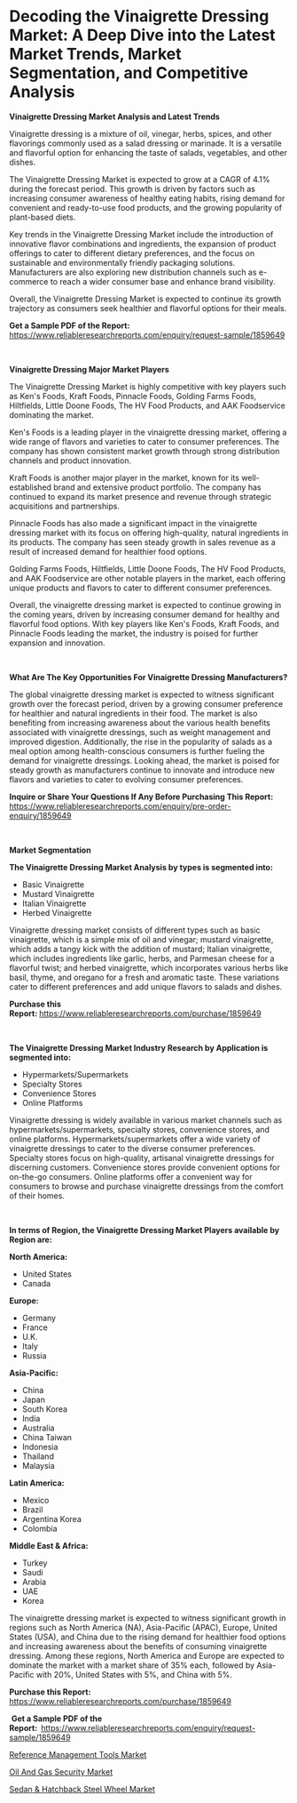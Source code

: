 <p><h1>Decoding the Vinaigrette Dressing Market: A Deep Dive into the Latest Market Trends, Market Segmentation, and Competitive Analysis</h1></p><p><strong>Vinaigrette Dressing Market Analysis and Latest Trends</strong></p>
<p><p>Vinaigrette dressing is a mixture of oil, vinegar, herbs, spices, and other flavorings commonly used as a salad dressing or marinade. It is a versatile and flavorful option for enhancing the taste of salads, vegetables, and other dishes.</p><p>The Vinaigrette Dressing Market is expected to grow at a CAGR of 4.1% during the forecast period. This growth is driven by factors such as increasing consumer awareness of healthy eating habits, rising demand for convenient and ready-to-use food products, and the growing popularity of plant-based diets.</p><p>Key trends in the Vinaigrette Dressing Market include the introduction of innovative flavor combinations and ingredients, the expansion of product offerings to cater to different dietary preferences, and the focus on sustainable and environmentally friendly packaging solutions. Manufacturers are also exploring new distribution channels such as e-commerce to reach a wider consumer base and enhance brand visibility.</p><p>Overall, the Vinaigrette Dressing Market is expected to continue its growth trajectory as consumers seek healthier and flavorful options for their meals.</p></p>
<p><strong>Get a Sample PDF of the Report:&nbsp;</strong> <a href="https://www.reliableresearchreports.com/enquiry/request-sample/1859649">https://www.reliableresearchreports.com/enquiry/request-sample/1859649</a></p>
<p>&nbsp;</p>
<p><strong>Vinaigrette Dressing Major Market Players</strong></p>
<p><p>The Vinaigrette Dressing Market is highly competitive with key players such as Ken's Foods, Kraft Foods, Pinnacle Foods, Golding Farms Foods, Hiltfields, Little Doone Foods, The HV Food Products, and AAK Foodservice dominating the market.</p><p>Ken's Foods is a leading player in the vinaigrette dressing market, offering a wide range of flavors and varieties to cater to consumer preferences. The company has shown consistent market growth through strong distribution channels and product innovation.</p><p>Kraft Foods is another major player in the market, known for its well-established brand and extensive product portfolio. The company has continued to expand its market presence and revenue through strategic acquisitions and partnerships.</p><p>Pinnacle Foods has also made a significant impact in the vinaigrette dressing market with its focus on offering high-quality, natural ingredients in its products. The company has seen steady growth in sales revenue as a result of increased demand for healthier food options.</p><p>Golding Farms Foods, Hiltfields, Little Doone Foods, The HV Food Products, and AAK Foodservice are other notable players in the market, each offering unique products and flavors to cater to different consumer preferences.</p><p>Overall, the vinaigrette dressing market is expected to continue growing in the coming years, driven by increasing consumer demand for healthy and flavorful food options. With key players like Ken's Foods, Kraft Foods, and Pinnacle Foods leading the market, the industry is poised for further expansion and innovation.</p></p>
<p>&nbsp;</p>
<p><strong>What Are The Key Opportunities For Vinaigrette Dressing Manufacturers?</strong></p>
<p><p>The global vinaigrette dressing market is expected to witness significant growth over the forecast period, driven by a growing consumer preference for healthier and natural ingredients in their food. The market is also benefiting from increasing awareness about the various health benefits associated with vinaigrette dressings, such as weight management and improved digestion. Additionally, the rise in the popularity of salads as a meal option among health-conscious consumers is further fueling the demand for vinaigrette dressings. Looking ahead, the market is poised for steady growth as manufacturers continue to innovate and introduce new flavors and varieties to cater to evolving consumer preferences.</p></p>
<p><strong>Inquire or Share Your Questions If Any Before Purchasing This Report:</strong> <a href="https://www.reliableresearchreports.com/enquiry/pre-order-enquiry/1859649">https://www.reliableresearchreports.com/enquiry/pre-order-enquiry/1859649</a></p>
<p>&nbsp;</p>
<p><strong>Market Segmentation</strong></p>
<p><strong>The Vinaigrette Dressing Market Analysis by types is segmented into:</strong></p>
<p><ul><li>Basic Vinaigrette</li><li>Mustard Vinaigrette</li><li>Italian Vinaigrette</li><li>Herbed Vinaigrette</li></ul></p>
<p><p>Vinaigrette dressing market consists of different types such as basic vinaigrette, which is a simple mix of oil and vinegar; mustard vinaigrette, which adds a tangy kick with the addition of mustard; Italian vinaigrette, which includes ingredients like garlic, herbs, and Parmesan cheese for a flavorful twist; and herbed vinaigrette, which incorporates various herbs like basil, thyme, and oregano for a fresh and aromatic taste. These variations cater to different preferences and add unique flavors to salads and dishes.</p></p>
<p><strong>Purchase this Report:&nbsp;</strong><a href="https://www.reliableresearchreports.com/purchase/1859649">https://www.reliableresearchreports.com/purchase/1859649</a></p>
<p>&nbsp;</p>
<p><strong>The Vinaigrette Dressing Market Industry Research by Application is segmented into:</strong></p>
<p><ul><li>Hypermarkets/Supermarkets</li><li>Specialty Stores</li><li>Convenience Stores</li><li>Online Platforms</li></ul></p>
<p><p>Vinaigrette dressing is widely available in various market channels such as hypermarkets/supermarkets, specialty stores, convenience stores, and online platforms. Hypermarkets/supermarkets offer a wide variety of vinaigrette dressings to cater to the diverse consumer preferences. Specialty stores focus on high-quality, artisanal vinaigrette dressings for discerning customers. Convenience stores provide convenient options for on-the-go consumers. Online platforms offer a convenient way for consumers to browse and purchase vinaigrette dressings from the comfort of their homes.</p></p>
<p>&nbsp;</p>
<p><strong>In terms of Region, the Vinaigrette Dressing Market Players available by Region are:</strong></p>
<p>
    <p> <strong> North America: </strong>
        <ul>
            <li>United States</li>
            <li>Canada</li>
        </ul>
        </p> 
    <p> <strong> Europe: </strong>
        <ul>
            <li>Germany</li>
            <li>France</li>
            <li>U.K.</li>
            <li>Italy</li>
            <li>Russia</li>
        </ul>
        </p> 
    <p> <strong> Asia-Pacific: </strong>
        <ul>
            <li>China</li>
            <li>Japan</li>
            <li>South Korea</li>
            <li>India</li>
            <li>Australia</li>
            <li>China Taiwan</li>
            <li>Indonesia</li>
            <li>Thailand</li>
            <li>Malaysia</li>
        </ul>
        </p> 
    <p> <strong> Latin America: </strong>
        <ul>
            <li>Mexico</li>
            <li>Brazil</li>
            <li>Argentina Korea</li>
            <li>Colombia</li>
        </ul>
        </p> 
    <p> <strong> Middle East & Africa: </strong>
        <ul>
            <li>Turkey</li>
            <li>Saudi</li>
            <li>Arabia</li>
            <li>UAE</li>
            <li>Korea</li>
        </ul>
    </p>
    </p>
<p><p>The vinaigrette dressing market is expected to witness significant growth in regions such as North America (NA), Asia-Pacific (APAC), Europe, United States (USA), and China due to the rising demand for healthier food options and increasing awareness about the benefits of consuming vinaigrette dressing. Among these regions, North America and Europe are expected to dominate the market with a market share of 35% each, followed by Asia-Pacific with 20%, United States with 5%, and China with 5%.</p></p>
<p><strong>Purchase this Report: </strong><a href="https://www.reliableresearchreports.com/purchase/1859649">https://www.reliableresearchreports.com/purchase/1859649</a></p>
<p>&nbsp;<strong>Get a Sample PDF of the Report:&nbsp;&nbsp;</strong><a href="https://www.reliableresearchreports.com/enquiry/request-sample/1859649">https://www.reliableresearchreports.com/enquiry/request-sample/1859649</a></p>
<p><strong></strong></p>
<p><p><a href="https://www.linkedin.com/pulse/reference-management-tools-market-size-reflecting-forecast-kxice?trackingId=ONxmrg5Vbec5kr24YmooOg%3D%3D">Reference Management Tools Market</a></p><p><a href="https://www.linkedin.com/pulse/oil-gas-security-market-research-report-provides-critical-tttze?trackingId=s6sHntabRrHplSRQq0TrNg%3D%3D">Oil And Gas Security Market</a></p><p><a href="https://www.linkedin.com/pulse/sedan-amp-hatchback-steel-wheel-market-size-furnishes-valuable-pnm9f?trackingId=ebvJQw%2F%2F0Jb%2FsJGKO%2FbCiw%3D%3D">Sedan & Hatchback Steel Wheel Market</a></p></p>